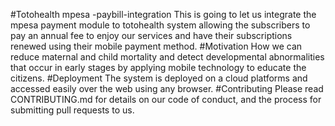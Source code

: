 #Totohealth mpesa -paybill-integration
This is going to let us integrate the mpesa payment module to totohealth system allowing the subscribers to pay an annual fee to enjoy our services and have their subscriptions renewed
using their mobile payment method.
#Motivation
How we can reduce maternal and child mortality and detect developmental abnormalities that occur in early stages by applying mobile technology to 
educate the citizens.
#Deployment
The system is deployed on a cloud platforms and accessed easily over the web using any browser.
#Contributing
Please read CONTRIBUTING.md for details on our code of conduct, and the process for submitting pull requests to us.


